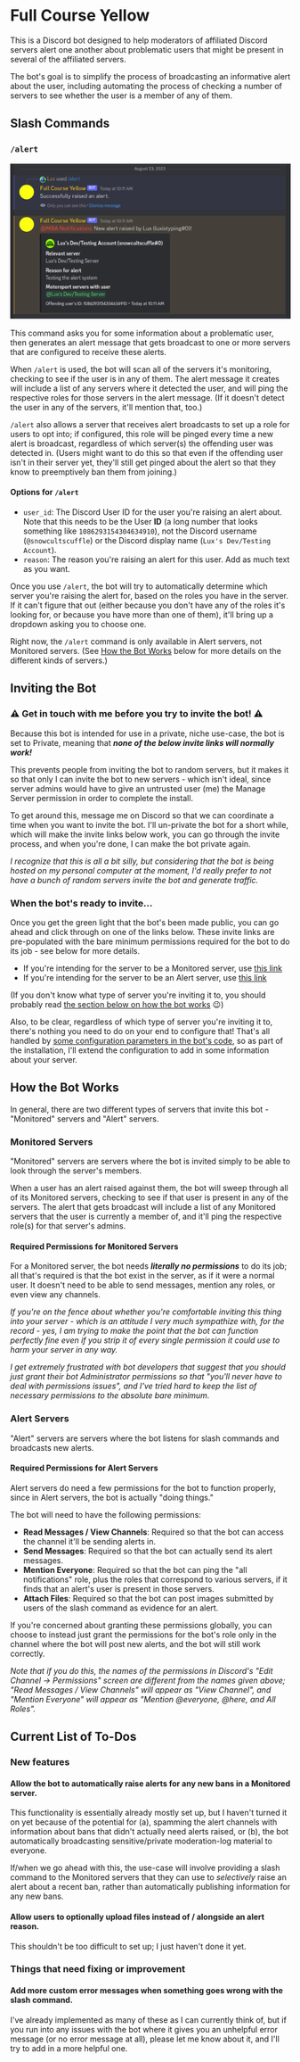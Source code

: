 # Full Course Yellow

This is a Discord bot designed to help moderators of affiliated Discord servers alert one another about problematic users that might be present in several of the affiliated servers.

The bot's goal is to simplify the process of broadcasting an informative alert about the user, including automating the process of checking a number of servers to see whether the user is a member of any of them.

## Slash Commands

### `/alert`

![Screenshot of the /alert command in use](/images/screenshot_1.png?raw=true)

This command asks you for some information about a problematic user, then generates an alert message that gets broadcast to one or more servers that are configured to receive these alerts.

When `/alert` is used, the bot will scan all of the servers it's monitoring, checking to see if the user is in any of them. The alert message it creates will include a list of any servers where it detected the user, and will ping the respective roles for those servers in the alert message. (If it doesn't detect the user in any of the servers, it'll mention that, too.)

`/alert` also allows a server that receives alert broadcasts to set up a role for users to opt into; if configured, this role will be pinged every time a new alert is broadcast, regardless of which server(s) the offending user was detected in. (Users might want to do this so that even if the offending user isn't in their server yet, they'll still get pinged about the alert so that they know to preemptively ban them from joining.)

#### Options for `/alert`

- `user_id`: The Discord User ID for the user you're raising an alert about. Note that this needs to be the User **ID** (a long number that looks something like `1086293154304634910`), not the Discord username (`@snowcultscuffle`) or the Discord display name (`Lux's Dev/Testing Account`).
- `reason`: The reason you're raising an alert for this user. Add as much text as you want.

Once you use `/alert`, the bot will try to automatically determine which server you're raising the alert for, based on the roles you have in the server. If it can't figure that out (either because you don't have any of the roles it's looking for, or because you have more than one of them), it'll bring up a dropdown asking you to choose one. 

Right now, the `/alert` command is only available in Alert servers, not Monitored servers. (See [How the Bot Works](#how-the-bot-works) below for more details on the different kinds of servers.)

## Inviting the Bot

### ⚠️ Get in touch with me before you try to invite the bot! ⚠️

Because this bot is intended for use in a private, niche use-case, the bot is set to Private, meaning that ***none of the below invite links will normally work!*** 

This prevents people from inviting the bot to random servers, but it makes it so that only I can invite the bot to new servers - which isn't ideal, since server admins would have to give an untrusted user (me) the Manage Server permission in order to complete the install.

To get around this, message me on Discord so that we can coordinate a time when you want to invite the bot. I'll un-private the bot for a short while, which will make the invite links below work, you can go through the invite process, and when you're done, I can make the bot private again. 

_I recognize that this is all a bit silly, but considering that the bot is being hosted on my personal computer at the moment, I'd really prefer to not have a bunch of random servers invite the bot and generate traffic._

### When the bot's ready to invite...

Once you get the green light that the bot's been made public, you can go ahead and click through on one of the links below. These invite links are pre-populated with the bare minimum permissions required for the bot to do its job - see below for more details.

- If you're intending for the server to be a Monitored server, use [this link](https://discord.com/api/oauth2/authorize?client_id=1105933971264647168&permissions=0&scope=bot)
- If you're intending for the server to be an Alert server, use [this link](https://discord.com/api/oauth2/authorize?client_id=1105933971264647168&permissions=166912&scope=bot)

(If you don't know what type of server you're inviting it to, you should probably read [the section below on how the bot works](#how-the-bot-works) 😉)

Also, to be clear, regardless of which type of server you're inviting it to, there's nothing you need to do on your end to configure that! That's all handled by [some configuration parameters in the bot's code](fcy_constants.py), so as part of the installation, I'll extend the configuration to add in some information about your server.

## How the Bot Works

In general, there are two different types of servers that invite this bot - "Monitored" servers and "Alert" servers.

### Monitored Servers

"Monitored" servers are servers where the bot is invited simply to be able to look through the server's members. 

When a user has an alert raised against them, the bot will sweep through all of its Monitored servers, checking to see if that user is present in any of the servers. The alert that gets broadcast will include a list of any Monitored servers that the user is currently a member of, and it'll ping the respective role(s) for that server's admins.

#### Required Permissions for Monitored Servers

For a Monitored server, the bot needs ***literally no permissions*** to do its job; all that's required is that the bot exist in the server, as if it were a normal user. It doesn't need to be able to send messages, mention any roles, or even view any channels.

_If you're on the fence about whether you're comfortable inviting this thing into your server - which is an attitude I very much sympathize with, for the record - yes, I am trying to make the point that the bot can function perfectly fine even if you strip it of every single permission it could use to harm your server in any way._

_I get extremely frustrated with bot developers that suggest that you should just grant their bot Administrator permissions so that "you'll never have to deal with permissions issues", and I've tried hard to keep the list of necessary permissions to the absolute bare minimum._

### Alert Servers

"Alert" servers are servers where the bot listens for slash commands and broadcasts new alerts.

#### Required Permissions for Alert Servers

Alert servers do need a few permissions for the bot to function properly, since in Alert servers, the bot is actually "doing things."

The bot will need to have the following permissions:
- **Read Messages / View Channels**: Required so that the bot can access the channel it'll be sending alerts in.
- **Send Messages**: Required so that the bot can actually send its alert messages.
- **Mention Everyone**: Required so that the bot can ping the "all notifications" role, plus the roles that correspond to various servers, if it finds that an alert's user is present in those servers.
- **Attach Files**: Required so that the bot can post images submitted by users of the slash command as evidence for an alert.

If you're concerned about granting these permissions globally, you can choose to instead just grant the permissions for the bot's role only in the channel where the bot will post new alerts, and the bot will still work correctly. 

_Note that if you do this, the names of the permissions in Discord's "Edit Channel -> Permissions" screen are different from the names given above; "Read Messages / View Channels" will appear as "View Channel", and "Mention Everyone" will appear as "Mention @everyone, @here, and All Roles"._

## Current List of To-Dos

### New features

#### Allow the bot to automatically raise alerts for any new bans in a Monitored server. 

This functionality is essentially already mostly set up, but I haven't turned it on yet because of the potential for (a), spamming the alert channels with information about bans that didn't actually need alerts raised, or (b), the bot automatically broadcasting sensitive/private moderation-log material to everyone.

If/when we go ahead with this, the use-case will involve providing a slash command to the Monitored servers that they can use to _selectively_ raise an alert about a recent ban, rather than automatically publishing information for any new bans.

#### Allow users to optionally upload files instead of / alongside an alert reason.

This shouldn't be too difficult to set up; I just haven't done it yet.

### Things that need fixing or improvement

#### Add more custom error messages when something goes wrong with the slash command.

I've already implemented as many of these as I can currently think of, but if you run into any issues with the bot where it gives you an unhelpful error message (or no error message at all), please let me know about it, and I'll try to add in a more helpful one.